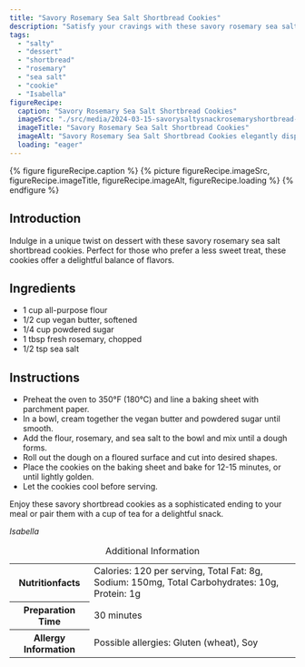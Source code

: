 ```yaml
---
title: "Savory Rosemary Sea Salt Shortbread Cookies"
description: "Satisfy your cravings with these savory rosemary sea salt shortbread cookies. A unique dessert that balances sweetness with a hint of saltiness."
tags:
  - "salty"
  - "dessert"
  - "shortbread"
  - "rosemary"
  - "sea salt"
  - "cookie"
  - "Isabella"
figureRecipe: 
  caption: "Savory Rosemary Sea Salt Shortbread Cookies"
  imageSrc: "./src/media/2024-03-15-savorysaltysnackrosemaryshortbread-9946.png"
  imageTitle: "Savory Rosemary Sea Salt Shortbread Cookies"
  imageAlt: "Savory Rosemary Sea Salt Shortbread Cookies elegantly displayed on a clean table, showcasing fresh rosemary and sea salt textures."
  loading: "eager"
---
```


{% figure figureRecipe.caption %}
{% picture figureRecipe.imageSrc, figureRecipe.imageTitle, figureRecipe.imageAlt, figureRecipe.loading %}
{% endfigure %}

## Introduction

Indulge in a unique twist on dessert with these savory rosemary sea salt shortbread cookies. Perfect for those who prefer a less sweet treat, these cookies offer a delightful balance of flavors.

## Ingredients

- 1 cup all-purpose flour
- 1/2 cup vegan butter, softened
- 1/4 cup powdered sugar
- 1 tbsp fresh rosemary, chopped
- 1/2 tsp sea salt

## Instructions

- Preheat the oven to 350°F (180°C) and line a baking sheet with parchment paper.
- In a bowl, cream together the vegan butter and powdered sugar until smooth.
- Add the flour, rosemary, and sea salt to the bowl and mix until a dough forms.
- Roll out the dough on a floured surface and cut into desired shapes.
- Place the cookies on the baking sheet and bake for 12-15 minutes, or until lightly golden.
- Let the cookies cool before serving.

Enjoy these savory shortbread cookies as a sophisticated ending to your meal or pair them with a cup of tea for a delightful snack.

*Isabella*

<table><caption class='sr-only'>Additional Information</caption><tr><th>Nutritionfacts</th><td>Calories: 120 per serving, Total Fat: 8g, Sodium: 150mg, Total Carbohydrates: 10g, Protein: 1g&nbsp;</td></tr><tr><th>Preparation Time</th><td>30 minutes&nbsp;</td></tr><tr><th>Allergy Information</th><td>Possible allergies: Gluten (wheat), Soy&nbsp;</td></tr></table>


